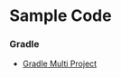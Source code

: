 Sample Code
=========

### Gradle

* [Gradle Multi Project](https://github.com/bkjeon1614/java-basic-code/tree/master/sample-multi-module)